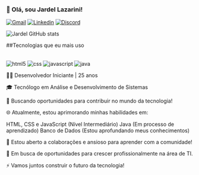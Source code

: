 ### 👋 Olá, sou Jardel Lazarini!
[![Gmail](https://img.shields.io/badge/Gmail-D14836?style=for-the-badge&logo=gmail&logoColor=white)](https://mail.google.com/jardelcosta2019@gmail.com)
[![Linkedin](https://img.shields.io/badge/LinkedIn-0077B5?style=for-the-badge&logo=linkedin&logoColor=white)](https://www.linkedin.com/jardelcosta)
[![Discord](https://img.shields.io/badge/Discord-7289DA?style=for-the-badge&logo=discord&logoColor=white)](https://discord.com/jardellazarini)

![Jardel GitHub stats](https://github-readme-stats.vercel.app/api?username=jardelLazarini&show_icons=true&theme=tokyonight)

##Tecnologias que eu mais uso

<div style="display: inline_block"><br/>
    <img align="center" alt="html5" src="https://img.shields.io/badge/HTML5-E34F26?style=for-the-badge&logo=html5&logoColor=white" />
    <img align="center" alt="css" src="https://img.shields.io/badge/CSS3-1572B6?style=for-the-badge&logo=css3&logoColor=white" />
     <img align="center" alt="javascript" src="https://img.shields.io/badge/JavaScript-323330?style=for-the-badge&logo=javascript&logoColor=F7DF1E" />
     <img align="center" alt="java" src="https://img.shields.io/badge/Java-ED8B00?style=for-the-badge&logo=openjdk&logoColor=white" />

<br/>

👨‍💻 Desenvolvedor Iniciante | 25 anos

🎓 Tecnólogo em Análise e Desenvolvimento de Sistemas

🚀 Buscando oportunidades para contribuir no mundo da tecnologia!

🌐 Atualmente, estou aprimorando minhas habilidades em:

HTML, CSS e JavaScript (Nível Intermediário)
Java (Em processo de aprendizado)
Banco de Dados (Estou aprofundando meus conhecimentos)

🤝 Estou aberto a colaborações e ansioso para aprender com a comunidade!

💼 Em busca de oportunidades para crescer profissionalmente na área de TI.

⚡ Vamos juntos construir o futuro da tecnologia!
